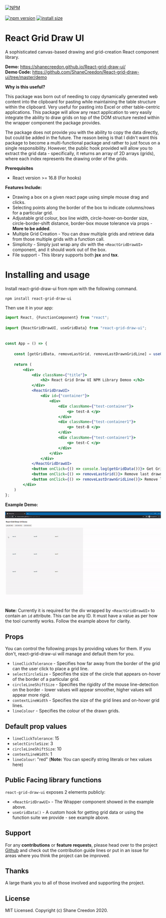 [![NPM](https://nodei.co/npm/react-grid-draw-ui.png)](https://npmjs.org/package/react-grid-draw-ui) <br><br>
[![npm version](https://badge.fury.io/js/react-grid-draw-ui.svg)](https://badge.fury.io/js/react-grid-draw-ui)
[![install size](https://packagephobia.com/badge?p=react-grid-draw-ui@1.0.15)](https://packagephobia.com/result?p=react-grid-draw-ui@1.0.8)

# React Grid Draw UI

A sophisticated canvas-based drawing and grid-creation React component library.

**Demo:** https://shanecreedon.github.io/React-grid-draw-ui/  
**Demo Code:** https://github.com/ShaneCreedon/React-grid-draw-ui/tree/master/demo

**Why is this useful?**

This package was born out of needing to copy dynamically generated web content into 
the clipboard for pasting while maintaining the table structure within the clipboard. 
Very useful for pasting into Excel or other table-centric applications.
This package will allow any react application to very easily integrate the ability to draw grids on top of the DOM
structure nested within the wrapper component the package provides.

The package does not provide you with the ability to copy the data directly, but could be added in the future.
The reason being is that I didn't want this package to become a multi-functional package and rather to just focus
on a single responsibility. However, the public hook provided will allow you to extract the grid data - specifically, it returns
an array of 2D arrays (grids), where each index represents the drawing order of the grids.

**Prerequisites**
- React version >= 16.8 (For hooks)

**Features Include:**  
- Drawing a box on a given react page using simple mouse drag and clicks.
- Selecting points along the border of the box to indicate columns/rows for a particular grid.
- Adjustable grid colour, box line width, circle-hover-on-border size, circle-border-shift distance, 
border-box mouse tolerance via props - **More to be added**.
- Multiple Grid Creation - You can draw multiple grids and retrieve data from those multiple grids with a function call.
- Simplicity - Simply just wrap any div with the `<ReactGridDrawUI>` component, and it should work out of the box.
- File support - This library supports both **jsx** and **tsx**.

# Installing and usage

Install react-grid-draw-ui from npm with the following command.  

``
npm install react-grid-draw-ui
`` 

Then use it in your app:

```jsx
import React, {FunctionComponent} from "react";

import {ReactGridDrawUI, useGridData} from "react-grid-draw-ui";


const App = () => {

	const [getGridData, removeLastGrid, removeLastDrawnGridLine] = useGridData();

	return (
		<div>
			<div className={"title"}>
				<h2> React Grid Draw UI NPM Library Demoo </h2>
			</div>
			<ReactGridDrawUI>
				<div id={"container"}>
					<div>
						<div className={"test-container"}>
							<p> test-A </p>
						</div>
						<div className={"test-container1"}>
							<p> test-B </p>
						</div>
						<div className={"test-container1"}>
							<p> test-C </p>
						</div>
					</div>
				</div>
			</ReactGridDrawUI>
			<button onClick={() => console.log(getGridData())}> Get Grid Data </button>
			<button onClick={() => removeLastGrid()}> Remove last drawn grid </button>
			<button onClick={() => removeLastDrawnGridLine()}> Remove last drawn grid line </button>
		</div>
	)
};
```

**Example Demo:**

![Alt Text](./demo/resources/react-grid-draw-ui-demo.gif)

**Note:** Currently it is required for the div wrapped by `<ReactGridDrawUI>` to contain an `id` attribute. This can be any ID. 
It must have a value as per how the tool currently works. Follow the example above for clarity.

## Props

You can control the following props by providing values for them. If you don't, react-grid-draw-ui will manage and default them for you.

- `lineClickTolerance` - Specifies how far away from the border of the grid can the user click to place a grid line. 
- `selectCircleSize` - Specifies the size of the circle that appears on-hover of the border of a particular grid. 
- `circleLineShiftSize` - Specifies the rigidity of the mouse line-detection on the border - lower values will appear smoother, 
higher values will appear more rigid.
- `contextLineWidth` - Specifies the size of the grid lines and on-hover grid lines.
- `lineColour` - Specifies the colour of the drawn grids. 

## Default prop values

- `lineClickTolerance`: 15
- `selectCircleSize`: 3
- `circleLineShiftSize`: 10
- `contextLineWidth`: 1
- `lineColour`: "red" (**Note:** You can specify string literals or hex values here)

## Public Facing library functions 

`react-grid-draw-ui` exposes 2 elements publicly:

- `<ReactGridDrawUI>` - The Wrapper component showed in the example above. 
- `useGridData()` - A custom hook for getting grid data or using the function suite we provide - see example above.

## Support

For any **contributions** or **feature requests**, please head over to the project [Github](https://github.com/ShaneCreedon/React-grid-draw-ui)
and check out the contribution guide lines or put in an issue for areas where you think the project can be improved.

## Thanks

A large thank you to all of those involved and supporting the project. 


## License
 
MIT Licensed. Copyright (c) Shane Creedon 2020.
